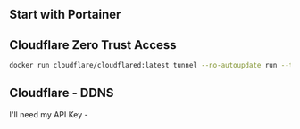 
## Start with Portainer


## Cloudflare Zero Trust Access
```bash
docker run cloudflare/cloudflared:latest tunnel --no-autoupdate run --token eyJhIjoiMmJkYmZjYzRmMGVhMDkxOTNhYzg4NmZmMjcyMDZkMzgiLCJ0IjoiMzU5NmJlMzYtM2QwYi00MTFhLWIyOWItNmFiMTZiYTdjYWE1IiwicyI6Ik9XWTNPV1poTW1RdE56ZG1NaTAwWlRBMUxUaGxNMlV0WVRrd056STJZVE5sTWpVdyJ9
```



## Cloudflare - DDNS
I'll need my API Key - 


